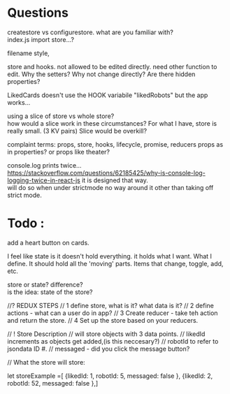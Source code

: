 # Questions 
createstore vs configurestore.   what are you familiar with?   
index.js import store...?

filename style, 

store and hooks.  not allowed to be edited directly.
need other function to edit.  Why the setters?   Why not change directly?
Are there hidden properties?   

LikedCards doesn't use the HOOK variabile "likedRobots"  but the app works... 

using a slice of store vs whole store?   
how would a slice work in these circumstances?
For what I have, store is really small.  (3 KV pairs)
Slice would be overkill?


complaint terms: props, store, hooks, lifecycle, promise, reducers
props as in properties?   or props like theater?

console.log prints twice...
https://stackoverflow.com/questions/62185425/why-is-console-log-logging-twice-in-react-js
it is designed that way.  
will do so when under strictmode
no way around it other than taking off strict mode. 


# Todo :

add a heart button on cards. 


I feel like state is
it doesn't hold everything. it holds what I want. What I define.
It should hold all the 'moving' parts.  Items that change, toggle, add, etc.

store or state?   difference?  
is the idea: state of the store?


//? REDUX STEPS
// 1 define store, what is it? what data is it?
// 2 define actions - what can a user do in app?
// 3 Create reducer - take teh action and return the store.
// 4 Set up the store based on your reducers. 



// ! Store Description
// will store objects with 3 data points.
// likedId increments as objects get added,(is this neccesary?)
// robotId to refer to jsondata ID #.
// messaged - did you click the message button?

// What the store will store:

let storeExample =[
    {likedId: 1,
    robotId: 5,
    messaged: false
},
    {likedId: 2,
    robotId: 52,
    messaged: false
},]


